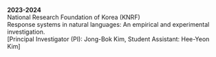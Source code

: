 **2023-2024** \
National Research Foundation of Korea (KNRF)\
Response systems in natural languages: An empirical and experimental investigation. \
\[Principal Investigator (PI): Jong-Bok Kim, Student Assistant: Hee-Yeon Kim\]
